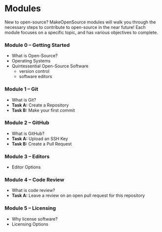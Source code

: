 # Modules
New to open-source? MakeOpenSource modules will walk you through the necessary steps to contribute to open-source in the near future! Each module focuses on a specific topic, and has various objectives to complete.

### Module 0 – Getting Started
* What is Open-Source?
* Operating Systems
* Quintessential Open-Source Software
  * version control
  * software editors

### Module 1 – Git
* What is Git?
* **Task A:** Create a Repository
* **Task B:** Make your first commit

### Module 2 – GitHub
* What is GitHub?
* **Task A:** Upload an SSH Key
* **Task B:** Create a Pull Request

### Module 3 – Editors
* Editor Options

### Module 4 – Code Review
* What is code review?
* **Task A:** Leave a review on an open pull request for this repository

### Module 5 – Licensing
* Why license software?
* Licensing Options
